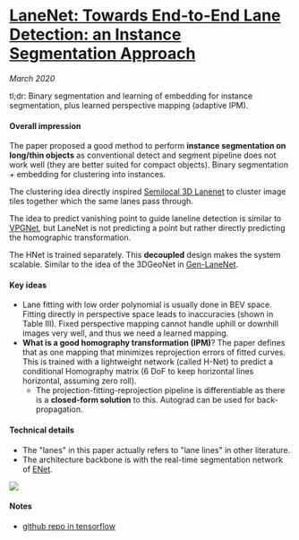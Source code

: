 # [LaneNet: Towards End-to-End Lane Detection: an Instance Segmentation Approach](https://arxiv.org/abs/1802.05591)

_March 2020_

tl;dr: Binary segmentation and learning of embedding for instance segmentation, plus learned perspective mapping (adaptive IPM). 

#### Overall impression
The paper proposed a good method to perform **instance segmentation on long/thin objects** as conventional detect and segment pipeline does not work well (they are better suited for compact objects). Binary segmentation + embedding for clustering into instances. 

The clustering idea directly inspired [Semilocal 3D Lanenet](semilocal_3d_lanenet.md) to cluster image tiles together which the same lanes pass through. 

The idea to predict vanishing point to guide laneline detection is similar to [VPGNet](vpgnet.md), but LaneNet is not predicting a point but rather directly predicting the homographic transformation. 

The HNet is trained separately. This **decoupled** design makes the system scalable. Similar to the idea of the 3DGeoNet in [Gen-LaneNet](gen_lanenet.md).

#### Key ideas
- Lane fitting with low order polynomial is usually done in BEV space. Fitting directly in perspective space leads to inaccuracies (shown in Table III). Fixed perspective mapping cannot handle uphill or downhill images very well, and thus we need a learned mapping.
- **What is a good homography transformation (IPM)**? The paper defines that as one mapping that minimizes reprojection errors of fitted curves. This is trained with a lightweight network (called H-Net) to predict a conditional Homography matrix (6 DoF to keep horizontal lines horizontal, assuming zero roll). 
	- The projection-fitting-reprojection pipeline is differentiable as there is a **closed-form solution** to this. Autograd can be used for back-propagation.

#### Technical details
- The "lanes" in this paper actually refers to "lane lines" in other literature. 
- The architecture backbone is with the real-time segmentation network of [ENet](https://arxiv.org/abs/1606.02147).

![](https://miro.medium.com/max/488/1*NS54REfUOdLyrQJHz5TkWQ.png)

#### Notes
- [github repo in tensorflow](https://github.com/MaybeShewill-CV/lanenet-lane-detection)
